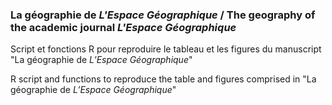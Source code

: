 ### La géographie de _L'Espace Géographique_ / The geography of the academic journal _L'Espace Géographique_

Script et fonctions R pour reproduire le tableau et les figures du manuscript "La géographie de _L’Espace Géographique_"

R script and functions to reproduce the table and figures comprised in "La géographie de _L’Espace Géographique_"

